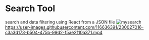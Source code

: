 # Search Tool
 search and data filtering using React from a JSON file
 ![mysearch](https://user-images.githubusercontent.com/116636391/230026864-c62909eb-9982-408c-81fc-89e313bfcebf.png)
 https://user-images.githubusercontent.com/116636391/230027016-c3a3d173-b504-475b-99d2-f5ae2f10a371.mp4
